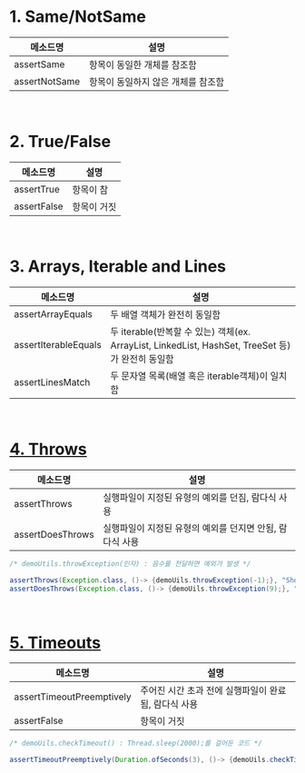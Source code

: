 # 1. Same/NotSame

| 메소드명 | 설명 |
| --- | --- |
| assertSame | 항목이 동일한 개체를 참조함 |
| assertNotSame | 항목이 동일하지 않은 개체를 참조함 |

 <br>

# 2. True/False

| 메소드명 | 설명 |
| --- | --- |
| assertTrue | 항목이 참 |
| assertFalse | 항목이 거짓 |

 <br>

# 3. Arrays, Iterable and Lines

| 메소드명 | 설명 |
| --- | --- |
| assertArrayEquals | 두 배열 객체가 완전히 동일함 |
| assertIterableEquals | 두 iterable(반복할 수 있는) 객체(ex. ArrayList, LinkedList, HashSet, TreeSet 등) 가 완전히 동일함 |
| assertLinesMatch | 두 문자열 목록(배열 혹은 iterable객체)이 일치함 |

 <br>

# [4. Throws](https://sas-study.tistory.com/317)

| 메소드명 | 설명 |
| --- | --- |
| assertThrows | 실행파일이 지정된 유형의 예외를 던짐, 람다식 사용 |
| assertDoesThrows | 실행파일이 지정된 유형의 예외를 던지면 안됨, 람다식 사용 |

```java
/* demoUtils.throwException(인자) : 음수를 전달하면 예외가 발생 */

assertThrows(Exception.class, ()-> {demoUils.throwException(-1);}, "Shoud throw exception");
assertDoesThrows(Exception.class, ()-> {demoUils.throwException(9);}, "Shoud not throw exception");
```

 <br>

# [5. Timeouts](https://sas-study.tistory.com/318)

| 메소드명 | 설명 |
| --- | --- |
| assertTimeoutPreemptively | 주어진 시간 초과 전에 실행파일이 완료됨, 람다식 사용 |
| assertFalse | 항목이 거짓 |

```java
/* demoUils.checkTimeout() : Thread.sleep(2000);를 걸어둔 코드 */

assertTimeoutPreemptively(Duration.ofSeconds(3), ()-> {demoUils.checkTimeout();}, "Method should execute in 3 seconds");
```
